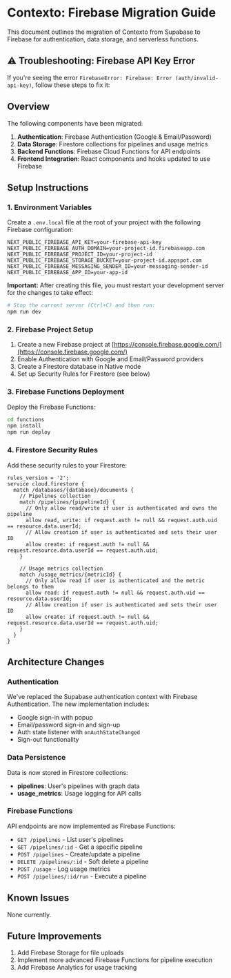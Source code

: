 # Contexto: Firebase Migration Guide

This document outlines the migration of Contexto from Supabase to Firebase for authentication, data storage, and serverless functions.

## ⚠️ Troubleshooting: Firebase API Key Error

If you're seeing the error `FirebaseError: Firebase: Error (auth/invalid-api-key)`, follow these steps to fix it:

## Overview

The following components have been migrated:

1. **Authentication**: Firebase Authentication (Google & Email/Password)
2. **Data Storage**: Firestore collections for pipelines and usage metrics
3. **Backend Functions**: Firebase Cloud Functions for API endpoints
4. **Frontend Integration**: React components and hooks updated to use Firebase

## Setup Instructions

### 1. Environment Variables

Create a `.env.local` file at the root of your project with the following Firebase configuration:

```
NEXT_PUBLIC_FIREBASE_API_KEY=your-firebase-api-key
NEXT_PUBLIC_FIREBASE_AUTH_DOMAIN=your-project-id.firebaseapp.com
NEXT_PUBLIC_FIREBASE_PROJECT_ID=your-project-id
NEXT_PUBLIC_FIREBASE_STORAGE_BUCKET=your-project-id.appspot.com
NEXT_PUBLIC_FIREBASE_MESSAGING_SENDER_ID=your-messaging-sender-id
NEXT_PUBLIC_FIREBASE_APP_ID=your-app-id
```

**Important:** After creating this file, you must restart your development server for the changes to take effect:

```bash
# Stop the current server (Ctrl+C) and then run:
npm run dev
```

### 2. Firebase Project Setup

1. Create a new Firebase project at [https://console.firebase.google.com/](https://console.firebase.google.com/)
2. Enable Authentication with Google and Email/Password providers
3. Create a Firestore database in Native mode
4. Set up Security Rules for Firestore (see below)

### 3. Firebase Functions Deployment

Deploy the Firebase Functions:

```bash
cd functions
npm install
npm run deploy
```

### 4. Firestore Security Rules

Add these security rules to your Firestore:

```
rules_version = '2';
service cloud.firestore {
  match /databases/{database}/documents {
    // Pipelines collection
    match /pipelines/{pipelineId} {
      // Only allow read/write if user is authenticated and owns the pipeline
      allow read, write: if request.auth != null && request.auth.uid == resource.data.userId;
      // Allow creation if user is authenticated and sets their user ID
      allow create: if request.auth != null && request.resource.data.userId == request.auth.uid;
    }
    
    // Usage metrics collection
    match /usage_metrics/{metricId} {
      // Only allow read if user is authenticated and the metric belongs to them
      allow read: if request.auth != null && request.auth.uid == resource.data.userId;
      // Allow creation if user is authenticated and sets their user ID
      allow create: if request.auth != null && request.resource.data.userId == request.auth.uid;
    }
  }
}
```

## Architecture Changes

### Authentication

We've replaced the Supabase authentication context with Firebase Authentication. The new implementation includes:

- Google sign-in with popup
- Email/password sign-in and sign-up
- Auth state listener with `onAuthStateChanged`
- Sign-out functionality

### Data Persistence

Data is now stored in Firestore collections:

- **pipelines**: User's pipelines with graph data
- **usage_metrics**: Usage logging for API calls

### Firebase Functions

API endpoints are now implemented as Firebase Functions:

- `GET /pipelines` - List user's pipelines
- `GET /pipelines/:id` - Get a specific pipeline
- `POST /pipelines` - Create/update a pipeline
- `DELETE /pipelines/:id` - Soft delete a pipeline
- `POST /usage` - Log usage metrics
- `POST /pipelines/:id/run` - Execute a pipeline

## Known Issues

None currently.

## Future Improvements

1. Add Firebase Storage for file uploads
2. Implement more advanced Firebase Functions for pipeline execution
3. Add Firebase Analytics for usage tracking
